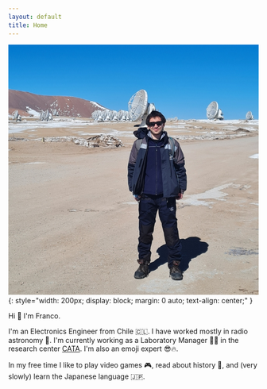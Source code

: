 ```yaml
---
layout: default
title: Home
---
```


![Description](static/images/avatar-20210806.jpg){: style="width: 200px; display: block; margin: 0 auto; text-align: center;" }

Hi 👋 I'm Franco.

I'm an Electronics Engineer from  Chile 🇨🇱. I have worked mostly in radio astronomy 📡. I'm currently working as a Laboratory Manager 👨‍🔬 in the research center [CATA](https://cata.cl). I'm also an emoji expert 😎🔥. 

In my free time I like to play video games 🎮, read about history 📜, and (very slowly) learn the Japanese language 🇯🇵.
